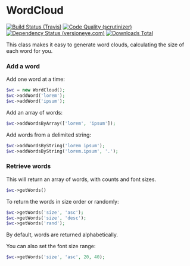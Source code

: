 WordCloud
=========

[![Build Status (Travis)](https://img.shields.io/travis/Jleagle/word-cloud/master.svg)](https://travis-ci.org/Jleagle/word-cloud/builds)
[![Code Quality (scrutinizer)](https://scrutinizer-ci.com/g/Jleagle/word-cloud/badges/quality-score.png)](https://scrutinizer-ci.com/g/Jleagle/word-cloud)
[![Dependency Status (versioneye.com)](https://www.versioneye.com/php/Jleagle:word-cloud/badge.png)](https://www.versioneye.com/php/Jleagle:word-cloud)
[![Downloads Total](https://poser.pugx.org/Jleagle/word-cloud/downloads.svg)](https://packagist.org/packages/Jleagle/word-cloud)

This class makes it easy to generate word clouds, calculating the size of each word for you.

### Add a word

Add one word at a time:

```php
$wc = new WordCloud();
$wc->addWord('lorem');
$wc->addWord('ipsum');
```

Add an array of words:

```php
$wc->addWordsByArray(['lorem', 'ipsum']);
```

Add words from a delimited string:

```php
$wc->addWordsByString('lorem ipsum');
$wc->addWordsByString('lorem.ipsum', '.');
```

### Retrieve words

This will return an array of words, with counts and font sizes.

```php
$wc->getWords()
```

To return the words in size order or randomly:

```php
$wc->getWords('size', 'asc');
$wc->getWords('size', 'desc');
$wc->getWords('rand');
```

By default, words are returned alphabetically.

You can also set the font size range:

```php
$wc->getWords('size', 'asc', 20, 40);
```
